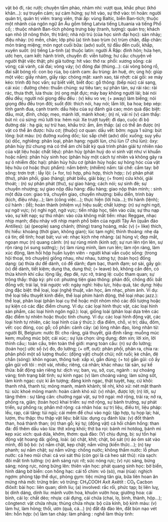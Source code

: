 vật bỏ đi, rác rưởi; chuyện tầm phào, nhảm nhí: 
vượt qua, khắc phục (khó khăn...): 
sự truyền cảm; sự cảm hứng; sự hít vào, sự thở vào: 
trì hoãn: 
người quản trị, quản trị viên: 
trang viên, thái ấp: 
vùng Baltic, biển Ban-tích; thuộc một nhánh của ngôn ngữ ấn Âu gồm tiếng Latvia tiếng Lituania và tiếng Phổ cổ; : thuộc nhánh Ban-tích
phòng trưng bày (tranh, tượng): 
quán trọ;  khách sạn nhỏ (ở nông thôn, thị trấn); nhà nội trú (của học sinh đại học): 
sàn nhảy; điệu nhảy: 
(n) mền, chăn; lớp phủ (a) tính bao trùm (v) trùm chăn, đắp chăn: 
món tráng miệng; món ngọt cuối bữa: 
(adv) suốt, từ đầu đến cuối, khắp, xuyên suốt: 
(n) tiếng La-tinh (a) thuộc latin: 
người Ả Rập: 
đính hôn; hứa hẹn, ước hẹn, cam kết: 
hành trình, chuyến đi: 
viễn tưởng; hư cấu: 
chuyện về người thật việc thật; phi giả tưởng: 
hít vào: 
thở ra: 
phổi: 
xương sống: 
cái vòng; cái vành, cái đai; vòng váy; (v) đóng đai (thùng...): 
cái vòng bóng rổ, đai sắt bóng rổ: 
con bọ rùa, bọ cánh cam: 
ấu trùng: 
ân huệ, ơn; ủng hộ: 
giúp một việc: 
giấy nhám, giấy ráp: 
chóng mặt: 
xanh xao, tái nhợt: 
cái gối: 
xe máy kéo: 
trình độ học vấn; sự biết viết, biết đọc: 
gỗ thông: 
(bếp núc) cái sạng, cái xúc : 
đường chéo: 
thuần chủng: 
sự tiêu tan; sự phân tán, sự rải rác: 
rải rác, thưa thớt, lưa thưa: 
(n) ong mật đực; máy bay không người lái; bài nói đều đều; người nói giọng đều đều : 
               (v) kêu vo ve; (+ away) làm biếng; nói giọng đều đều
trọn đời; suốt đời: 
thích nói, hay nói; lắm lời, ba hoa; bép xép: 
tính ganh đua, cạnh tranh: 
dấu hiệu của sự đánh giá cao; món quà đặc biệt: 
đầu, mút, đỉnh, chóp; mẹo, mánh lới, mánh khoé;: 
(n) nỉ, vải nỉ (v) cảm thấy: 
bút nỉ: 
cú sừng: 
mũ lưỡi tra: 
hẻm núi: 
Xe trượt tuyết: 
đi dạo, cuộc đi bộ đường dài : 
hạ giá; sự trừ hao, khấu trừ: 
ẩm, ẩm thấp: 
(a) có thể ăn được (n) vật có thể ăn được: 
hữu cơ; (thuộc) cơ quan: 
dấu vết: 
bờm: 
ngựa 1 sừng: 
bút lông: 
bút màu: 
(n) đường xuống dốc; lúc sắp chết (adv) dốc xuống; suy yếu (a) dốc, nghiêng: 
phân loại, phân hạng: 
người lùn, chú lùn (7 chú lùn): 
ôxy: 
phân hủy (từ chung mà có thể ám chỉ bất kỳ quá trình phân giải tự nhiên nào của vật liệu hoặc chất liệu): 
phân hủy  (phân huỷ do vi sinh vật như vi khuẩn hoặc nấm): 
phân hủy sinh học (phân hủy một cách tự nhiên và không gây ra sự ô nhiễm độc hại): 
phân hủy hữu cơ (phân hủy hoặc sự hỏng hóc của vật liệu hữu cơ hoặc thực phẩm): 
nấm bệnh; (nhiễm) nấm: 
tái chế: 
cầm tay: 
bờ sông: 
trơn trợt : 
lầy lội: 
(+ for, to) hợp, phù hợp, thích hợp;: 
(v) phân phát (thư), phân phối, giao (hàng); phát biểu, giãi bày; (+ from) cứu khỏi, giải thoát; : 
(n) sự phân phát (thư), sự giao hàng; cách nói; sự sinh đẻ; sự chuyển nhượng; sự giao nộp đầu hàng: 
đầu hàng; giao nộp thân mình; : 
sinh một đứa con: 
giao trả, chuyển giao, chuyển nhượng: 
 biểu diễn, trình bày (kịch, điệu nhảy...); làm (công việc...); thực hiện (lời hứa...); thi hành (lệnh); cử hành : (lễ); hoàn thành (nhiệm vụ)
hiệu suất; chất lượng: 
(n) sự nghi ngờ, sự ngờ vực; (v) nghi ngờ, ngờ vực;: 
tiền nhập học, tiền vào cửa; sự thu nạp vào, sự kết nạp; sự thú nhận: 
vào cửa không mất tiền: 
nhạc Reggae, nhạc nhịp mạnh; điệu nhảy với nhịp mạnh phổ biến của người Tây Ân (quần đảo Antilles): 
(a) (people) sang chảnh; (thing) trang hoàng, mắc (v) (= like) thích, thị hiếu: 
khoảng (thời gian, không gian); lúc tạm nghĩ; thỉnh thoảng: 
nhẹ dạ cả tin; dễ tính; hoạt bát; vui vẻ: 
nhạc kịch nhẹ nhàng: 
(a) hùng vĩ; đẹp mắt, ngoạn mục (n) quang cảnh: 
(n) sự rùng mình (kinh sợ); sự run lên rộn lên, sự rộn ràng (vì sung sướng);: 
               (v) làm rùng mình, làm run lên; làm rộn ràng, làm xúc động, làm hồi hộp
huấn luyện viên - người khai vấn cuộc sống: 
(trong hội thoại, trò chuyện) giống nhau, như nhau, tương tự; (toán học) đồng dạng: 
(a) thừa dư để dành, có để dành; đạm bạc, thanh đạm; sơ sài, gầy gò: 
              (v) để dành, tiết kiệm; dung tha, dung thứ; (= leave) bỏ, không cần đến, có thừa
khinh khí cầu: 
lộng lẫy, đẹp đẻ, rực rở, tráng lệ: 
cuộc tham quan; sự trông thấy: 
thập kỷ: 
phi cơ: 
phương tiện giao thông: 
phản đối, chống đối: 
bất đồng với; trái lại, trái ngược với: 
ngày nghỉ: 
hiệu lực, hiệu quả, tác dụng: 
hiệu ứng đặc biệt: 
thể loại, loại (nghệ thuật, văn học, âm nhạc, phim ảnh. Ví dụ: thể loại tiểu thuyết kinh điển, thể loại phim hành động, thể loại nhạc jazz.): 
thể loại, phân loại (phân loại cụ thể hoặc một nhóm nhỏ các đối tượng hoặc sự kiện có các đặc điểm chung. Ví dụ: các loại hình thực vật, các loại hình sản phẩm, các loại hình ngôn ngữ.): 
loại, giống loài (phân loại dựa trên các đặc điểm tự nhiên hoặc thuộc tính chung. Ví dụ: các loại hình động vật, các loại hình tự nhiên, các loại hình của ý thức.): 
địa điểm, chỗ, vị trí; dấu, đốm, vết: 
cọc đóng, cọc gỗ; cổ phần: 
cành cây: 
(a) lòng nhân đạo, lòng nhân từ: 
người Bỉ, Belgium: nước Bỉ: 
cho rằng, giả thuyết, giả định rằng: 
muỗng múc kem; muỗng múc bột; cái xúc;: 
sự lựa chọn: 
ứng dụng; đơn xin; lời xin, lời thỉnh cầu;: 
toàn cầu, trên toàn thế giới: 
mạng toàn cầu: 
(n) sự đo lường; (toán học) ước số (v) đo, đo lường; (+ off, out): phân phối, phân ra, chia ra: 
phân phối một số lượng thuốc: 
(động vật) chuột chũi; nốt ruồi; kè chắn, đê chắn (sóng): 
khôn ngoan, thông tuệ: 
xấp xỉ, gần đúng; (+ to) gần gũi: 
cô ấy gần gũi với tôi : 
một vài, nhiều; riêng, cá nhân; khác nhau: 
tài sản, sự kế thừa: 
bất động sản riêng tư: 
dịch vụ; ban, vụ, sở, cục, ngành : 
sự choáng váng; tình trạng bất tỉnh; sự kinh ngạc (v) làm choáng váng; làm sửng sốt, làm kinh ngạc: 
cực kì ấn tượng; đáng kinh ngạc, thật tuyệt, hay, cừ khôi: 
thanh nhã, thanh tú; mỏng manh, mảnh khảnh; tế nhị, khó xử: 
nét mặt thanh tú: 
sức khoẻ mỏng manh: 
hoàn cảnh khó xử: 
(v) nhận, được lợi; (n) lời, sự tăng thêm  : 
sự tăng cân: 
chướng ngại vật, sự trở ngại: 
mở rộng, trải ra; nở ra, phồng ra, giãn; (toán học) khai triển: 
sự mở rộng, sự bành trướng, sự phát triển, sự phồng ra; phần mở rộng: 
cá nhân hóa: 
sự trị liệu, điều trị, liệu pháp: 
lều, rạp, cái tăng: 
túi ngủ; cái mềm để chui vào ngũ: 
tập hợp, tụ họp lại; hái, lượm, thu thập: 
thu thập vật liệu: 
bắt lửa: 
dụng cụ đánh lửa: 
(v) đốt thành than, hoá thành than; (n) than gỗ; ký tự; (động vật) cá hồi chấm hồng: 
than đá: 
đổ thêm dầu vào lửa: 
thịt xông khói; thịt ba rọi: 
bánh mì hotdog, bánh mì kẹp xúc xích: 
quá dứa, khớm, thơm: 
quả đào: 
(V) chịu đựng, bị: 
sự tổn hại động vật hoang dã: 
giống, loài: 
(a) chặt, khít; chật, bó sát (n) áo ôm sát vào mình, đồ bộ bó: 
(v) nắm chặt, kẹp chặt; nắm vững (kiến thức...); (n) tay phanh; sự nắm chặt; sự nắm vững: 
chống nước; không thấm nước: 
lỗ phun nước: 
cá heo mũi chai: 
cá voi sát thủ (còn gọi là cá heo sát thủ): 
rửa sạch: 
đôi mắt tinh tường: 
(n) ánh sáng rực rỡ; sức nóng rực; (v) rực sáng, bừng sáng; nóng rực, nóng bừng lên: 
thiên văn học: 
phát quang sinh học: 
bờ biển, hình dáng bờ biển: 
con hồng hạc: 
cái tổ chim: 
vỏ (sò), mai (rùa): 
nghịch ngợm: 
phòng tập thể dục, phòng gym: 
tiệc mừng tân gia, bữa liên hoan ăn mừng nhà mới: 
trứng trần: 
vỏ trứng: 
CH₃COOH Axít Axêtít : 
CO₂ Cacbon điôxít: 
bài học: 
liên quan; dính líu; (a) involved: rắc rối, phức tạp; bị liên luỵ, bị dính dáng, dính líu: 
mảnh vườn hoa, khuôn vườn hoa; giường hoa: 
cái bình, cái lọ: 
chất dẻo; nhựa: 
cái đựng, cái chứa (chai, lọ, bình, thành, hộp...); côngtenơ: 
vật chứa nhựa; thùng chứa nhựa: 
bộ cửa kính, bộ kính màu: 
(v) làm hư, làm hỏng; thối, ươn (quả, cá...) (n) đất đá đào lên, đất bùn nạo vét lên: 
hỗn hợp: 
(v) làm tan chảy: 
làm phẳng : 
nghề làm thủy tinh: 